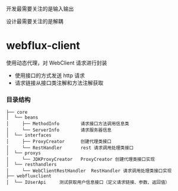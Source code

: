开发最需要关注的是输入输出

设计最需要关注的是解耦

# webflux-client

使用动态代理，对 WebClient 请求进行封装
- 使用接口的方式发送 http 请求
- 请求链接从接口类注解和方法注解获取

### 目录结构
```
├── core
│  └── beans
│     ├── MethodInfo        请求接口方法调用信息类
│     └── ServerInfo        请求服务器信息
│  └── interfaces
│     ├── ProxyCreator      创建代理类接口
│     └── RestHandler       rest 请求调用处理类接口
│  └── proxys
│     └── JDKProxyCreator   ProxyCreator 创建代理类接口实现
│  └── resthandlers
│     └── WebClientRestHandler  RestHandler 请求调用处理类接口实现
├── webfluxclient
│  └── IUserApi     测试获取用户信息接口（定义请求链接、参数、返回值）
```